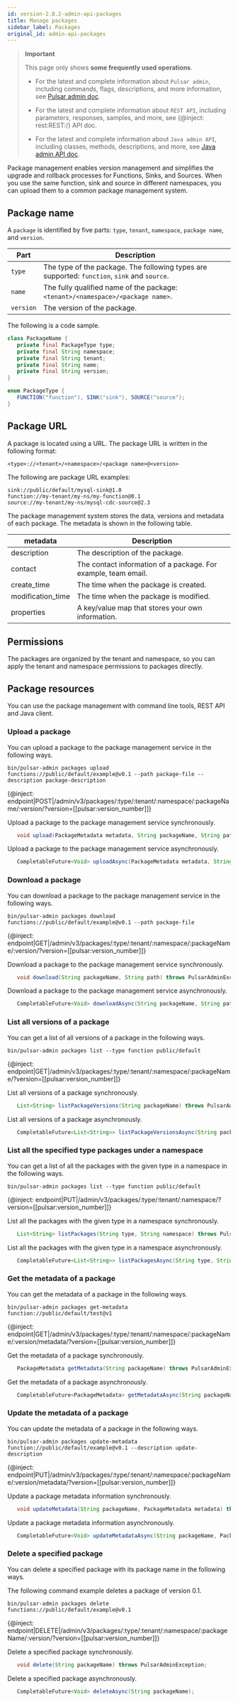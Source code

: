 ```yaml
---
id: version-2.8.2-admin-api-packages
title: Manage packages
sidebar_label: Packages
original_id: admin-api-packages
---
```


> **Important**
>
> This page only shows **some frequently used operations**.
>
> - For the latest and complete information about `Pulsar admin`, including commands, flags, descriptions, and more information, see [Pulsar admin doc](https://pulsar.apache.org/tools/pulsar-admin/).
> 
> - For the latest and complete information about `REST API`, including parameters, responses, samples, and more, see {@inject: rest:REST:/} API doc.
> 
> - For the latest and complete information about `Java admin API`, including classes, methods, descriptions, and more, see [Java admin API doc](https://pulsar.apache.org/api/admin/).

Package management enables version management and simplifies the upgrade and rollback processes for Functions, Sinks, and Sources. When you use the same function, sink and source in different namespaces, you can upload them to a common package management system.

## Package name

A `package` is identified by five parts: `type`, `tenant`, `namespace`, `package name`, and `version`.

| Part  | Description |
|-------|-------------|
|`type` |The type of the package. The following types are supported: `function`, `sink` and `source`. |
| `name`|The fully qualified name of the package: `<tenant>/<namespace>/<package name>`.|
|`version`|The version of the package.|

The following is a code sample.

```java
class PackageName {
   private final PackageType type;
   private final String namespace;
   private final String tenant;
   private final String name;
   private final String version;
}

enum PackageType {
   FUNCTION("function"), SINK("sink"), SOURCE("source");
}

```

## Package URL
A package is located using a URL. The package URL is written in the following format:

```shell
<type>://<tenant>/<namespace>/<package name>@<version>
```

The following are package URL examples:

`sink://public/default/mysql-sink@1.0`   
`function://my-tenant/my-ns/my-function@0.1`   
`source://my-tenant/my-ns/mysql-cdc-source@2.3`

The package management system stores the data, versions and metadata of each package. The metadata is shown in the following table.

| metadata | Description |
|----------|-------------|
|description|The description of the package.|
|contact    |The contact information of a package. For example, team email.|
|create_time| The time when the package is created.|
|modification_time| The time when the package is modified.|
|properties |A key/value map that stores your own information.|

## Permissions

The packages are organized by the tenant and namespace, so you can apply the tenant and namespace permissions to packages directly.

## Package resources
You can use the package management with command line tools, REST API and Java client.

### Upload a package
You can upload a package to the package management service in the following ways.

<!--DOCUSAURUS_CODE_TABS-->
<!--pulsar-admin-->
```shell
bin/pulsar-admin packages upload functions://public/default/example@v0.1 --path package-file --description package-description
```

<!--REST API-->

{@inject: endpoint|POST|/admin/v3/packages/:type/:tenant/:namespace/:packageName/:version/?version=[[pulsar:version_number]]}

<!--JAVA-->
Upload a package to the package management service synchronously.

```java
   void upload(PackageMetadata metadata, String packageName, String path) throws PulsarAdminException;
```
Upload a package to the package management service asynchronously.
```java
   CompletableFuture<Void> uploadAsync(PackageMetadata metadata, String packageName, String path);
```
<!--END_DOCUSAURUS_CODE_TABS-->

### Download a package
You can download a package to the package management service in the following ways.

<!--DOCUSAURUS_CODE_TABS-->
<!--pulsar-admin-->
```shell
bin/pulsar-admin packages download functions://public/default/example@v0.1 --path package-file
```

<!--REST API-->

{@inject: endpoint|GET|/admin/v3/packages/:type/:tenant/:namespace/:packageName/:version/?version=[[pulsar:version_number]]}

<!--JAVA-->
Download a package to the package management service synchronously.

```java
   void download(String packageName, String path) throws PulsarAdminException;
```

Download a package to the package management service asynchronously.
```java
   CompletableFuture<Void> downloadAsync(String packageName, String path);
```
<!--END_DOCUSAURUS_CODE_TABS-->

### List all versions of a package
You can get a list of all versions of a package in the following ways.
<!--DOCUSAURUS_CODE_TABS-->
<!--pulsar-admin-->
```shell
bin/pulsar-admin packages list --type function public/default
```

<!--REST API-->

{@inject: endpoint|GET|/admin/v3/packages/:type/:tenant/:namespace/:packageName/?version=[[pulsar:version_number]]}

<!--JAVA-->
List all versions of a package synchronously.

```java
   List<String> listPackageVersions(String packageName) throws PulsarAdminException;
```
List all versions of a package asynchronously.
```java
   CompletableFuture<List<String>> listPackageVersionsAsync(String packageName);
```
<!--END_DOCUSAURUS_CODE_TABS-->

### List all the specified type packages under a namespace
You can get a list of all the packages with the given type in a namespace in the following ways.
<!--DOCUSAURUS_CODE_TABS-->
<!--pulsar-admin-->
```shell
bin/pulsar-admin packages list --type function public/default
```

<!--REST API-->

{@inject: endpoint|PUT|/admin/v3/packages/:type/:tenant/:namespace/?version=[[pulsar:version_number]]}

<!--JAVA-->
List all the packages with the given type in a namespace synchronously.

```java
   List<String> listPackages(String type, String namespace) throws PulsarAdminException;
```
List all the packages with the given type in a namespace asynchronously.
```java
   CompletableFuture<List<String>> listPackagesAsync(String type, String namespace);
```
<!--END_DOCUSAURUS_CODE_TABS-->

### Get the metadata of a package
You can get the metadata of a package in the following ways.

<!--DOCUSAURUS_CODE_TABS-->
<!--pulsar-admin-->

```shell
bin/pulsar-admin packages get-metadata function://public/default/test@v1
```

<!--REST API-->

{@inject: endpoint|GET|/admin/v3/packages/:type/:tenant/:namespace/:packageName/:version/metadata/?version=[[pulsar:version_number]]}

<!--JAVA-->
Get the metadata of a package synchronously.

```java
   PackageMetadata getMetadata(String packageName) throws PulsarAdminException;
```
Get the metadata of a package asynchronously.
```java
   CompletableFuture<PackageMetadata> getMetadataAsync(String packageName);
```
<!--END_DOCUSAURUS_CODE_TABS-->

### Update the metadata of a package
You can update the metadata of a package in the following ways.
<!--DOCUSAURUS_CODE_TABS-->
<!--pulsar-admin-->
```shell
bin/pulsar-admin packages update-metadata function://public/default/example@v0.1 --description update-description
```

<!--REST API-->

{@inject: endpoint|PUT|/admin/v3/packages/:type/:tenant/:namespace/:packageName/:version/metadata/?version=[[pulsar:version_number]]}

<!--JAVA-->
Update a package metadata information synchronously.

```java
   void updateMetadata(String packageName, PackageMetadata metadata) throws PulsarAdminException;
```
Update a package metadata information asynchronously.
```java
   CompletableFuture<Void> updateMetadataAsync(String packageName, PackageMetadata metadata);
```
<!--END_DOCUSAURUS_CODE_TABS-->

### Delete a specified package
You can delete a specified package with its package name in the following ways.

<!--DOCUSAURUS_CODE_TABS-->
<!--pulsar-admin-->
The following command example deletes a package of version 0.1.

```shell
bin/pulsar-admin packages delete functions://public/default/example@v0.1
```

<!--REST API-->

{@inject: endpoint|DELETE|/admin/v3/packages/:type/:tenant/:namespace/:packageName/:version/?version=[[pulsar:version_number]]}

<!--JAVA-->
Delete a specified package synchronously.

```java
   void delete(String packageName) throws PulsarAdminException;
```
Delete a specified package asynchronously.
```java
   CompletableFuture<Void> deleteAsync(String packageName);
```
<!--END_DOCUSAURUS_CODE_TABS-->
